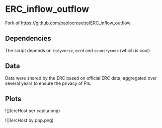 # ERC_inflow_outflow

Fork of <https://github.com/paolocrosetto/ERC_inflow_outflow>

## Dependencies

The script depends on `tidyverse`, `oecd` and `countrycode` (which is cool)

## Data

Data were shared by the ERC based on official ERC data, aggregated over several years to ensure the privacy of PIs.


## Plots

![](ercHost per capita.png)


![](ercHost by pop.png)
